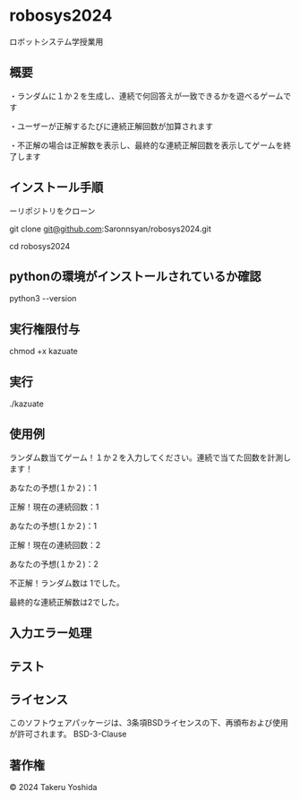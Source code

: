# robosys2024
ロボットシステム学授業用


## 概要
・ランダムに１か２を生成し、連続で何回答えが一致できるかを遊べるゲームです

・ユーザーが正解するたびに連続正解回数が加算されます

・不正解の場合は正解数を表示し、最終的な連続正解回数を表示してゲームを終了します

## インストール手順

ーリポジトリをクローン

git clone git@github.com:Saronnsyan/robosys2024.git

cd robosys2024

## pythonの環境がインストールされているか確認
python3 --version

## 実行権限付与
chmod +x kazuate

## 実行
./kazuate 

## 使用例
ランダム数当てゲーム！１か２を入力してください。連続で当てた回数を計測します！

あなたの予想(１か２)：1

正解！現在の連続回数：1

あなたの予想(１か２)：1

正解！現在の連続回数：2

あなたの予想(１か２)：2

不正解！ランダム数は 1でした。

最終的な連続正解数は2でした。

## 入力エラー処理

## テスト


## ライセンス
このソフトウェアパッケージは、3条項BSDライセンスの下、再頒布および使用が許可されます。
BSD-3-Clause

## 著作権
© 2024 Takeru Yoshida
